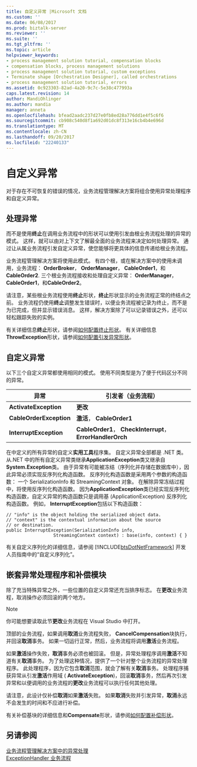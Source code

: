 ```yaml
---
title: 自定义异常 |Microsoft 文档
ms.custom: ''
ms.date: 06/08/2017
ms.prod: biztalk-server
ms.reviewer: ''
ms.suite: ''
ms.tgt_pltfrm: ''
ms.topic: article
helpviewer_keywords:
- process management solution tutorial, compensation blocks
- compensation blocks, process management solutions
- process management solution tutorial, custom exceptions
- Terminate shape [Orchestration Designer], called orchestrations
- process management solution tutorial, errors
ms.assetid: 0c923303-82ad-4a20-9c7c-5e38c477993a
caps.latest.revision: 14
author: MandiOhlinger
ms.author: mandia
manager: anneta
ms.openlocfilehash: bfead2aadc237d27e0fb8ed28a776dd1e4f5c6f6
ms.sourcegitcommit: cb908c540d8f1a692d01dc8f313e16cb4b4e696d
ms.translationtype: MT
ms.contentlocale: zh-CN
ms.lasthandoff: 09/20/2017
ms.locfileid: "22240133"
---
```

# <a name="custom-exceptions"></a>自定义异常
对于存在不可恢复的错误的情况，业务流程管理解决方案将组合使用异常处理程序和自定义异常。  
  
## <a name="handling-exceptions"></a>处理异常  
 而不是使用**终止**在调用业务流程中的形状可以使用引发由根业务流程处理的异常的模式。 这样，就可以由对上下文了解最全面的业务流程来决定如何处理异常。 通过让从属业务流程引发自定义异常，使您能够将更具体的信息传递给根业务流程。  
  
 业务流程管理解决方案将使用此模式。 有四个根，或在解决方案中的使用未调用，业务流程： **OrderBroker**， **OrderManager**， **CableOrder1**，和**CableOrder2**. 三个根业务流程接收和处理自定义异常： **OrderManager**， **CableOrder1**，和**CableOrder2**。  
  
 请注意，某些根业务流程使用**终止**形状，**终止**形状显示的业务流程正常的终结点之前。 业务流程仍使用**终止**调整发生错误时，以便业务流程被记录为终止，而不是为已完成，但并显示错误消息。 这样，解决方案除了可以记录错误之外，还可以轻松跟踪失败的实例。  
  
 有关详细信息**终止**形状，请参阅[如何配置终止形状](../core/how-to-configure-the-terminate-shape.md)。 有关详细信息**ThrowException**形状，请参阅[如何配置引发异常形状](../core/how-to-configure-the-throw-exception-shape.md)。  
  
## <a name="the-custom-exceptions"></a>自定义异常  
 以下三个自定义异常都使用相同的模式。 使用不同类型是为了便于代码区分不同的异常。  
  
|异常|引发者（业务流程）|  
|---------------|---------------------------------|  
|**ActivateException**|**更改**|  
|**CableOrderException**|**激活**， **CableOrder1**|  
|**InterruptException**|**CableOrder1**， **CheckInterrupt**， **ErrorHandlerOrch**|  
  
 在中定义的所有异常的自定义**实用工具**程序集。 自定义异常全部都是 .NET 类。 从.NET 中的所有自定义异常类继承**ApplicationException**类又继承自**System.Exception**类。 由于异常有可能被冻结（序列化并存储在数据库中），因此异常必须实现反序列化构造函数。 反序列化构造函数是采用两个参数的构造函数： 一个 SerializationInfo 和 StreamingContext 对象。 在解除异常冻结过程中，将使用反序列化构造函数。 因为**ApplicationException**类已经实现反序列化构造函数，自定义异常的构造函数只是调用基 (ApplicationException) 反序列化构造函数。 例如， **InterruptException**包括以下构造函数：  
  
```  
// "info" is the object holding the serialized object data.  
// "context" is the contextual information about the source  
// or destination.  
public InterruptException(SerializationInfo info,  
                  StreamingContext context) : base(info, context) { }  
```  
  
 有关自定义序列化的详细信息，请参阅 [!INCLUDE[btsDotNetFramework](../includes/btsdotnetframework-md.md)] 开发人员指南中的“自定义序列化”。  
  
## <a name="nested-exception-handlers-and-compensation-blocks"></a>嵌套异常处理程序和补偿模块  
 除了充当特殊异常之外，一些位置的自定义异常还充当排序标志。 在**更改**业务流程，取消操作必须回滚的两个地方。  
  
> [!NOTE]
>  你可能想要读取此节**更改**业务流程在 Visual Studio 中打开。  
  
 顶部的业务流程，如果调用**取消**业务流程失败， **CancelCompensation**块执行，并回滚**取消**事务。 如果一切运行正常，然后，业务流程将调用**激活**业务流程。  
  
 如果**激活**操作失败，**取消**事务必须也被回滚。 但是，异常处理程序调用**激活**不知道有关**取消**事务。 为了处理这种情况，提供了一个针对整个业务流程的异常处理程序。 此处理程序，因为它包含**取消**范围，就会了解有关**取消**事务。 处理程序捕获异常从引发**激活**作用域 ( **ActivateException**)，回滚**取消**事务，然后再次引发异常和以便调用的业务流程的**更改**业务流程可以执行任何其他处理。  
  
 请注意，此设计仅补偿**取消**如果**激活**失败。 如果**取消**失败并引发异常，**取消**永远不会发生的时间和不应进行补偿。  
  
 有关补偿基块的详细信息和**Compensate**形状，请参阅[如何配置补偿形状](../core/how-to-configure-the-compensate-shape.md)。  
  
## <a name="see-also"></a>另请参阅  
 [业务流程管理解决方案中的异常处理](../core/exception-handling-in-the-business-process-management-solution.md)   
 [ExceptionHandler 业务流程](../core/the-exceptionhandler-orchestration.md)